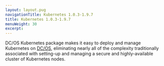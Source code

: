 ```yaml
---
layout: layout.pug
navigationTitle: Kubernetes 1.0.3-1.9.7
title: Kubernetes 1.0.3-1.9.7
menuWeight: 30
excerpt:
---
```


<!-- This source repo for this topic is https://github.com/mesosphere/dcos-kubernetes -->


DC/OS Kubernetes package makes it easy to deploy and manage Kubernetes on [DC/OS](https://mesosphere.com/product/), eliminating nearly all of the complexity traditionally associated with setting-up and managing a secure and highly-available cluster of Kubernetes nodes.
